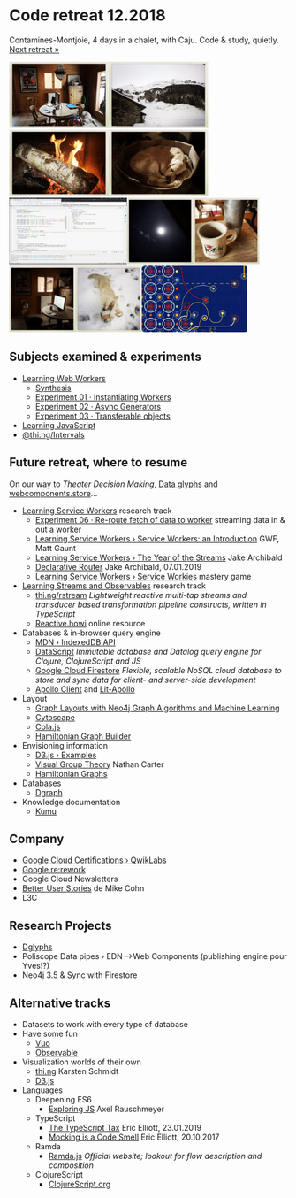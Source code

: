 # Code retreat 12.2018

Contamines-Montjoie, 4 days in a chalet, with Caju.
Code & study, quietly. [Next retreat »](../201902-code-retreat/README.md)

<img height=120 src="images/201812-cmj/20181219-1054-thumb_321bd.jpg"><img height=120 src="images/201812-cmj/20181219-1055-thumb_321ba.jpg"><img height=120 src="images/201812-cmj/20181219-1341-thumb_321c0.jpg"><img height=120 src="images/201812-cmj/20181220-2010-thumb_321e3.jpg"><img height=120 src="images/201812-cmj/20181221-2124-learning-web-workers.png"><img height=120 src="images/201812-cmj/20181221-0015-thumb_321e7.jpg"><img height=120 src="images/201812-cmj/20181221-1057-thumb_321f0.jpg"><img height=120 src="images/201812-cmj/20181221-1601-thumb_321f7.jpg"><img height=120 src="images/201812-cmj/20181222-1514-thumb_321fd.jpg"><img height=120 src="images/201812-cmj/20180131-andante.jpg">

## Subjects examined & experiments

* [Learning Web Workers](https://github.com/olange/learning-service-workers/)
  * [Synthesis](https://github.com/olange/learning-service-workers/blob/master/learning/basics-of-web-workers.md)
  * [Experiment 01 · Instantiating Workers](https://olange.github.io/learning-service-workers/experiments/)
  * [Experiment 02 · Async Generators](https://olange.github.io/learning-service-workers/experiments/)
  * [Experiment 03 · Transferable objects](https://olange.github.io/learning-service-workers/experiments/)
* [Learning JavaScript](https://github.com/olange/learning-javascript/)
* [@thi.ng/Intervals](https://github.com/thi-ng/umbrella/tree/master/packages/intervals)

## Future retreat, where to resume

On our way to _Theater Decision Making_, [Data glyphs](https://github.com/olange/noia) and [webcomponents.store](https://webcomponents.store)…

* [Learning Service Workers](https://github.com/olange/learning-service-workers/) research track
  * [Experiment 06 · Re-route fetch of data to worker](../issues/8) streaming data in & out a worker
  * [Learning Service Workers › Service Workers: an Introduction](https://developers.google.com/web/fundamentals/primers/service-workers/) GWF, Matt Gaunt
  * [Learning Service Workers › The Year of the Streams](https://jakearchibald.com/2016/streams-ftw/) Jake Archibald
  * [Declarative Router](https://jakearchibald.com/2019/service-worker-declarative-router/) Jake Archibald, 07.01.2019
  * [Learning Service Workers › Service Workies](https://serviceworkies.com/) mastery game
* [Learning Streams and Observables](https://github.com/olange/learning-streams/) research track
  * [thi.ng/rstream](https://github.com/thi-ng/umbrella/tree/master/packages/rstream) _Lightweight reactive multi-tap streams and transducer based transformation pipeline constructs, written in TypeScript_
  * [Reactive.howi](https://reactive.how/) online resource
* Databases & in-browser query engine
  * [MDN › IndexedDB API](https://developer.mozilla.org/en-US/docs/Web/API/IndexedDB_API)
  * [DataScript](https://github.com/tonsky/datascript) _Immutable database and Datalog query engine for Clojure, ClojureScript and JS_
  * [Google Cloud Firestore](https://firebase.google.com/docs/firestore/) _Flexible, scalable NoSQL cloud database to store and sync data for client- and server-side development_
  * [Apollo Client](https://www.apollographql.com/) and [Lit-Apollo](https://github.com/apollo-elements/apollo-elements)
* Layout
  * [Graph Layouts with Neo4j Graph Algorithms and Machine Learning](https://ptat.ch/2RqwSpj)
  * [Cytoscape](https://cytoscape.org/)
  * [Cola.js](https://ialab.it.monash.edu/webcola/)
  * [Hamiltonian Graph Builder](http://bl.ocks.org/christophermanning/1703449?lcfCode=[10]100&animationSpeed=1&lockVertices=0)
* Envisioning information
  * [D3.js › Examples](https://github.com/d3/d3/wiki/Gallery)
  * [Visual Group Theory](http://web.bentley.edu/empl/c/ncarter/vgt/) Nathan Carter
  * [Hamiltonian Graphs](https://www.google.com/search?q=hamiltonian+graphs)
* Databases
  * [Dgraph](https://blog.dgraph.io/post/badger-over-rocksdb-in-dgraph/)
* Knowledge documentation
  * [Kumu](https://kumu.io/)

## Company

* [Google Cloud Certifications › QwikLabs](https://cloud.google.com/certification/)
* [Google re:rework](https://rework.withgoogle.com)
* Google Cloud Newsletters
* [Better User Stories](https://www.betteruserstories.com/courses/better-user-stories/videos) de Mike Cohn
* L3C

## Research Projects

* [Dglyphs](https://github.com/olange/noia)
* Poliscope Data pipes › EDN⟶Web Components (publishing engine pour Yves!?)
* Neo4j 3.5 & Sync with Firestore

## Alternative tracks

* Datasets to work with every type of database
* Have some fun
  * [Vuo](https://vuo.org)
  * [Observable](https://beta.observablehq.com/)
* Visualization worlds of their own
  * [thi.ng](http://thi.ng/) Karsten Schmidt
  * [D3.js](https://d3js.org)
* Languages
  * Deepening ES6
    * [Exploring JS](http://exploringjs.com/impatient-js/index.html) Axel Rauschmeyer
  * TypeScript
    * [The TypeScript Tax](https://medium.com/javascript-scene/the-typescript-tax-132ff4cb175b) Eric Elliott, 23.01.2019
    * [Mocking is a Code Smell](https://medium.com/javascript-scene/mocking-is-a-code-smell-944a70c90a6a) Eric Elliott, 20.10.2017
  * Ramda
    * [Ramda.js](https://ramdajs.com) _Official website; lookout for flow description and composition_
  * ClojureScript
    * [ClojureScript.org](https://clojurescript.org/)
